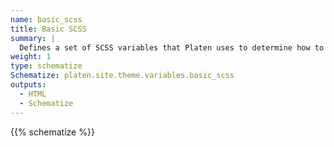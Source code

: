```yaml
---
name: basic_scss
title: Basic SCSS
summary: |
  Defines a set of SCSS variables that Platen uses to determine how to display the site.
weight: 1
type: schematize
Schematize: platen.site.theme.variables.basic_scss
outputs:
  - HTML
  - Schematize
---
```


{{% schematize %}}
